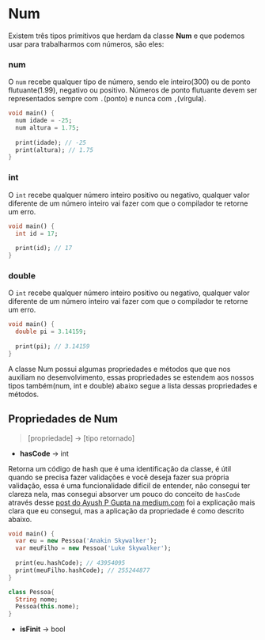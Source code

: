 # Num

Existem três tipos primitivos que herdam da classe **Num** e que podemos usar para trabalharmos com números, são eles:

### num
O `num` recebe qualquer tipo de número, sendo ele inteiro(300) ou de ponto flutuante(1.99), negativo ou positivo. Números de ponto flutuante devem ser representados sempre com `.`(ponto) e nunca com `,`(vírgula).

```dart
void main() {
  num idade = -25;
  num altura = 1.75;
  
  print(idade); // -25
  print(altura); // 1.75
}
```

### int
O `int` recebe qualquer número inteiro positivo ou negativo, qualquer valor diferente de um número inteiro vai fazer com que o compilador te retorne um erro.

```dart
void main() {
  int id = 17;
  
  print(id); // 17
}
```

### double
O `int` recebe qualquer número inteiro positivo ou negativo, qualquer valor diferente de um número inteiro vai fazer com que o compilador te retorne um erro.

```dart
void main() {
  double pi = 3.14159;
  
  print(pi); // 3.14159
}
```

A classe Num possui algumas propriedades e métodos que que nos auxiliam no desenvolvimento, essas propriedades se estendem aos nossos tipos também(num, int e double) abaixo segue a lista dessas propriedades e métodos.


## Propriedades de Num
> [propriedade] -> [tipo retornado]


* **hasCode** -> int
		
Retorna um código de hash que é uma identificação da classe, é útil quando se precisa fazer validações e você deseja fazer sua própria validação, essa é uma funcionalidade difícil de entender, não consegui ter clareza nela, mas consegui absorver um pouco do conceito de `hasCode` através desse [post do Ayush P Gupta na medium.com](https://medium.com/@ayushpguptaapg/demystifying-and-hashcode-in-dart-2f328d1ab1bc) foi a explicação mais clara que eu consegui, mas a aplicação da propriedade é como descrito abaixo.
			
```dart
void main() {
  var eu = new Pessoa('Anakin Skywalker');
  var meuFilho = new Pessoa('Luke Skywalker');
  
  print(eu.hashCode); // 43954095
  print(meuFilho.hashCode); // 255244877
}

class Pessoa{
  String nome;
  Pessoa(this.nome);
}
```
		
* **isFinit** -> bool
